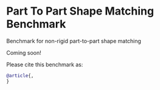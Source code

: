 # Part To Part Shape Matching Benchmark
Benchmark for non-rigid part-to-part shape matching

Coming soon!

Please cite this benchmark as:
```bib
@article{,
}
```
